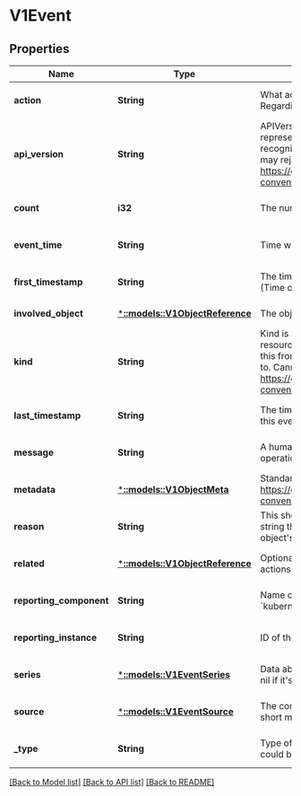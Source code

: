 # V1Event

## Properties
Name | Type | Description | Notes
------------ | ------------- | ------------- | -------------
**action** | **String** | What action was taken/failed regarding to the Regarding object. | [optional] [default to null]
**api_version** | **String** | APIVersion defines the versioned schema of this representation of an object. Servers should convert recognized schemas to the latest internal value, and may reject unrecognized values. More info: https://git.k8s.io/community/contributors/devel/api-conventions.md#resources | [optional] [default to null]
**count** | **i32** | The number of times this event has occurred. | [optional] [default to null]
**event_time** | **String** | Time when this Event was first observed. | [optional] [default to null]
**first_timestamp** | **String** | The time at which the event was first recorded. (Time of server receipt is in TypeMeta.) | [optional] [default to null]
**involved_object** | [***::models::V1ObjectReference**](v1.ObjectReference.md) | The object that this event is about. | [default to null]
**kind** | **String** | Kind is a string value representing the REST resource this object represents. Servers may infer this from the endpoint the client submits requests to. Cannot be updated. In CamelCase. More info: https://git.k8s.io/community/contributors/devel/api-conventions.md#types-kinds | [optional] [default to null]
**last_timestamp** | **String** | The time at which the most recent occurrence of this event was recorded. | [optional] [default to null]
**message** | **String** | A human-readable description of the status of this operation. | [optional] [default to null]
**metadata** | [***::models::V1ObjectMeta**](v1.ObjectMeta.md) | Standard object&#39;s metadata. More info: https://git.k8s.io/community/contributors/devel/api-conventions.md#metadata | [default to null]
**reason** | **String** | This should be a short, machine understandable string that gives the reason for the transition into the object&#39;s current status. | [optional] [default to null]
**related** | [***::models::V1ObjectReference**](v1.ObjectReference.md) | Optional secondary object for more complex actions. | [optional] [default to null]
**reporting_component** | **String** | Name of the controller that emitted this Event, e.g. &#x60;kubernetes.io/kubelet&#x60;. | [optional] [default to null]
**reporting_instance** | **String** | ID of the controller instance, e.g. &#x60;kubelet-xyzf&#x60;. | [optional] [default to null]
**series** | [***::models::V1EventSeries**](v1.EventSeries.md) | Data about the Event series this event represents or nil if it&#39;s a singleton Event. | [optional] [default to null]
**source** | [***::models::V1EventSource**](v1.EventSource.md) | The component reporting this event. Should be a short machine understandable string. | [optional] [default to null]
**_type** | **String** | Type of this event (Normal, Warning), new types could be added in the future | [optional] [default to null]

[[Back to Model list]](../README.md#documentation-for-models) [[Back to API list]](../README.md#documentation-for-api-endpoints) [[Back to README]](../README.md)


